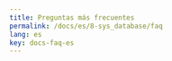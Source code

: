 ```yaml
---
title: Preguntas más frecuentes
permalink: /docs/es/8-sys_database/faq
lang: es
key: docs-faq-es
---
```

